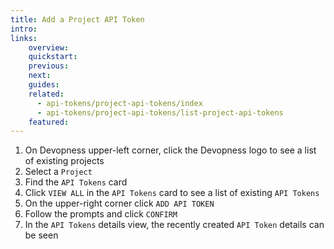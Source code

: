 ```yaml
---
title: Add a Project API Token
intro:
links:
    overview:
    quickstart:
    previous:
    next:
    guides:
    related:
      - api-tokens/project-api-tokens/index
      - api-tokens/project-api-tokens/list-project-api-tokens
    featured:
---
```


1. On Devopness upper-left corner, click the Devopness logo to see a list of existing projects
2. Select a `Project`
3. Find the `API Tokens` card
4. Click `VIEW ALL` in the `API Tokens` card to see a list of existing `API Tokens`
5. On the upper-right corner click `ADD API TOKEN`
6. Follow the prompts and click `CONFIRM`
7. In the `API Tokens` details view, the recently created `API Token` details can be seen
